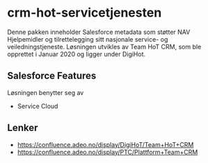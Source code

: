 # crm-hot-servicetjenesten

Denne pakken inneholder Salesforce metadata som støtter NAV Hjelpemidler og tilrettelegging sitt nasjonale service- og veiledningstjeneste. Løsningen utvikles av Team HoT CRM, som ble opprettet i Januar 2020 og ligger under DigiHot.

## Salesforce Features

Løsningen benytter seg av 
- Service Cloud

## Lenker
- https://confluence.adeo.no/display/DigiHoT/Team+HoT+CRM
- https://confluence.adeo.no/display/PTC/Plattform+Team+CRM
